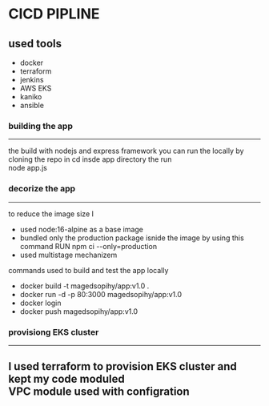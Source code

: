 # CICD PIPLINE

## used tools

- docker
- terraform
- jenkins
- AWS EKS
- kaniko
- ansible


### building the app
----
the build with nodejs and express framework
you can run the locally by cloning the repo in cd insde app directory the run \
node app.js

### decorize the app
----

to reduce the image size I 
- used node:16-alpine as a base image 
- bundled only the production package isnide the image by using this command RUN npm ci --only=production
- used multistage mechanizem

commands used to build and test the app locally
- docker build -t magedsopihy/app:v1.0 .
- docker run -d -p 80:3000 magedsopihy/app:v1.0
- docker login 
- docker push magedsopihy/app:v1.0

### provisiong EKS cluster
----

I used terraform to provision EKS cluster and kept my code moduled \
VPC module used with configration
-
